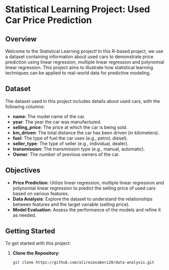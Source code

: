 # Statistical Learning Project: Used Car Price Prediction

## Overview

Welcome to the Statistical Learning project! In this R-based project, we use a dataset containing information about used cars to demonstrate price prediction using linear regression, multiple linear regression and polynomial linear regression. This project aims to illustrate how statistical learning techniques can be applied to real-world data for predictive modeling.

## Dataset

The dataset used in this project includes details about used cars, with the following columns:

- **name**: The model name of the car.
- **year**: The year the car was manufactured.
- **selling_price**: The price at which the car is being sold.
- **km_driven**: The total distance the car has been driven (in kilometers).
- **fuel**: The type of fuel the car uses (e.g., petrol, diesel).
- **seller_type**: The type of seller (e.g., individual, dealer).
- **transmission**: The transmission type (e.g., manual, automatic).
- **Owner**: The number of previous owners of the car.

## Objectives

- **Price Prediction**: Utilize linear regression, multiple linear regression and polynomial linear regression to predict the selling price of used cars based on various features.
- **Data Analysis**: Explore the dataset to understand the relationships between features and the target variable (selling price).
- **Model Evaluation**: Assess the performance of the  models and refine it as needed.

## Getting Started

To get started with this project:

1. **Clone the Repository**:
   ```bash
   git clone https://github.com/alirezasaberi20/data-analysis.git

